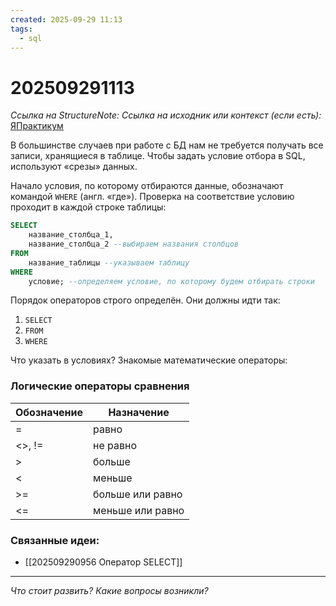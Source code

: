 ```yaml
---
created: 2025-09-29 11:13
tags:
  - sql
---
```

# 202509291113
*Ссылка на StructureNote:*
*Ссылка на исходник или контекст (если есть):* [ЯПрактикум](https://practicum.yandex.ru/learn/backend-nodejs/courses/a4214ab0-2146-4152-b90e-651bf4c7ca5e/sprints/564244/topics/1b53ba64-4733-4307-b1cd-4bdadedf0af9/lessons/d89230e6-144c-45df-8009-87eca5d7ffe3/)

В большинстве случаев при работе с БД нам не требуется получать все записи, хранящиеся в таблице. Чтобы задать условие отбора в SQL, используют «срезы» данных. 

Начало условия, по которому отбираются данные, обозначают командой `WHERE` (англ. «где»). Проверка на соответствие условию проходит в каждой строке таблицы:
```sql
SELECT 
    название_столбца_1, 
    название_столбца_2 --выбираем названия столбцов
FROM 
    название_таблицы --указываем таблицу
WHERE 
    условие; --определяем условие, по которому будем отбирать строки
```
Порядок операторов строго определён. Они должны идти так:

1. `SELECT`
2. `FROM`
3. `WHERE`

Что указать в условиях? Знакомые математические операторы:
### Логические операторы сравнения

|Обозначение|Назначение|
|---|---|
|=|равно|
|<>, !=|не равно|
|>|больше|
|<|меньше|
|>=|больше или равно|
|<=|меньше или равно|
### Связанные идеи:
* [[202509290956 Оператор SELECT]]
---

*Что стоит развить? Какие вопросы возникли?*